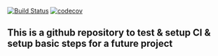 [![Build Status](https://travis-ci.com/pihuilong/testCI.svg?branch=master)](https://travis-ci.com/pihuilong/testCI)
[![codecov](https://codecov.io/gh/pihuilong/testCI/branch/master/graph/badge.svg)](https://codecov.io/gh/pihuilong/testCI)
## This is a github repository to test & setup CI & setup basic steps for a future project
